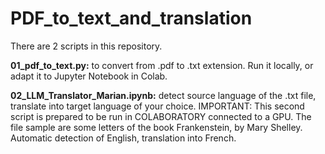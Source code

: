 # PDF_to_text_and_translation


There are 2 scripts in this repository.

**01_pdf_to_text.py:** to convert from .pdf to .txt extension. Run it locally, or adapt it to Jupyter Notebook in Colab. 

**02_LLM_Translator_Marian.ipynb:** detect source language of the .txt file, translate into target language of your choice. 
IMPORTANT: This second script is prepared to be run in COLABORATORY connected to a GPU.
The file sample are some letters of the book Frankenstein, by Mary Shelley. Automatic detection of English, translation into French.
